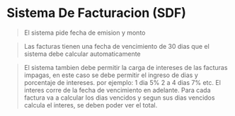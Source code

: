 
# Sistema De Facturacion (SDF)

> El sistema pide fecha de emision y monto

> Las facturas tienen una fecha de vencimiento de 30 dias que el sistema debe calcular automaticamente

> El sistema tambien debe permitir la carga de intereses de las facturas impagas, en este caso se debe permitir el ingreso de dias y porcentaje de intereses. por ejemplo:
    1 dia 5%
    2 a 4 dias 7%
    etc.
> El interes corre de la fecha de vencimiento en adelante.
> Para cada factura va a calcular los dias vencidos y segun sus dias vencidos calcula el interes, se deben poder ver el total.